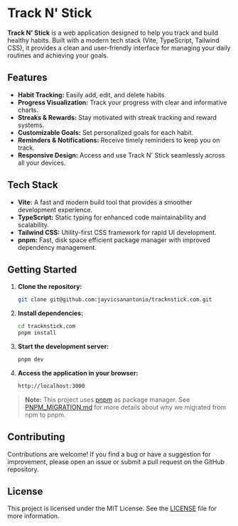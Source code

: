 # Track N' Stick

**Track N' Stick** is a web application designed to help you track and build healthy habits. Built with a modern tech stack (Vite, TypeScript, Tailwind CSS), it provides a clean and user-friendly interface for managing your daily routines and achieving your goals.

## Features

- **Habit Tracking:** Easily add, edit, and delete habits.
- **Progress Visualization:** Track your progress with clear and informative charts.
- **Streaks & Rewards:** Stay motivated with streak tracking and reward systems.
- **Customizable Goals:** Set personalized goals for each habit.
- **Reminders & Notifications:** Receive timely reminders to keep you on track.
- **Responsive Design:** Access and use Track N' Stick seamlessly across all your devices.

## Tech Stack

- **Vite:** A fast and modern build tool that provides a smoother development experience.
- **TypeScript:** Static typing for enhanced code maintainability and scalability.
- **Tailwind CSS:** Utility-first CSS framework for rapid UI development.
- **pnpm:** Fast, disk space efficient package manager with improved dependency management.

## Getting Started

1. **Clone the repository:**
   ```bash
   git clone git@github.com:jayvicsanantonio/tracknstick.com.git
   ```
2. **Install dependencies:**
   ```bash
   cd tracknstick.com
   pnpm install
   ```
3. **Start the development server:**
   ```bash
   pnpm dev
   ```
4. **Access the application in your browser:**
   ```bash
   http://localhost:3000
   ```

> **Note:** This project uses [pnpm](https://pnpm.io/) as package manager. See [PNPM_MIGRATION.md](PNPM_MIGRATION.md) for more details about why we migrated from npm to pnpm.

## Contributing

Contributions are welcome! If you find a bug or have a suggestion for improvement, please open an issue or submit a pull request on the GitHub repository.

## License

This project is licensed under the MIT License. See the [LICENSE](LICENSE) file for more information.
